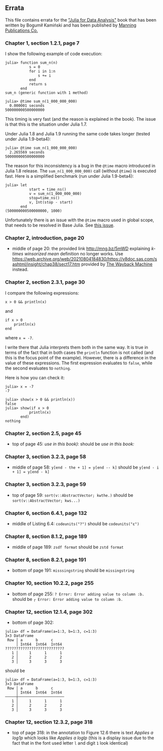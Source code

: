 ## Errata

This file contains errata for the
[&#34;Julia for Data Analysis&#34;](https://www.manning.com/books/julia-for-data-analysis?utm_source=bkamins&utm_medium=affiliate&utm_campaign=book_kaminski2_julia_3_17_22)
book that has been written by Bogumił Kamiński and has been published by [Manning Publications Co.](https://www.manning.com/)

### Chapter 1, section 1.2.1, page 7

I show the following example of code execution:

```
julia> function sum_n(n)
           s = 0
           for i in 1:n
               s += i
           end
           return s
       end
sum_n (generic function with 1 method)

julia> @time sum_n(1_000_000_000)
  0.000001 seconds
500000000500000000
```

This timing is very fast (and the reason is explained in the book).
The issue is that this is the situation under Julia 1.7.

Under Julia 1.8 and Julia 1.9 running the same code takes longer (tested under Julia 1.9-beta4):

```
julia> @time sum_n(1_000_000_000)
  2.265569 seconds
500000000500000000
```

The reason for this inconsistency is a bug in the `@time` macro introduced in Julia 1.8 release.
The `sum_n(1_000_000_000)` call (without `@time`) is executed fast.
Here is a simplified benchmark (run under Julia 1.9-beta4):

```
julia> let
           start = time_ns()
           v = sum_n(1_000_000_000)
           stop=time_ns()
           v, Int(stop - start)
       end
(500000000500000000, 1000)
```

Unfortunately there is an issue with the `@time`
macro used in global scope, that needs to be resolved in Base Julia.
See [this issue](https://github.com/JuliaLang/julia/issues/47561).

### Chapter 2, introduction, page 20

* middle of page 20: the provided link http://mng.bz/5mWD explaining *k-times winsorized mean* definition no longer works.
  Use https://web.archive.org/web/20210804184830/https://v8doc.sas.com/sashtml/insight/chap38/sect17.htm provided by
  [The Wayback Machine](https://web.archive.org/) instead.

### Chapter 2, section 2.3.1, page 30

I compare the following expressions:

```
x > 0 && println(x)
```

and

```
if x > 0
    println(x)
end
```

where `x = -7`.

I write there that Julia interprets them both in the same way.
It is true in terms of the fact that in both cases the `println` function is not called (and this is the focus point of the example).
However, there is a difference in the value of these expressions.
The first expression evaluates to `false`, while the second evaluates to `nothing`.

Here is how you can check it:

```
julia> x = -7
-7

julia> show(x > 0 && println(x))
false
julia> show(if x > 0
           println(x)
       end)
nothing
```

### Chapter 2, section 2.5, page 45

* top of page 45: *use in this book):* should be *use in this book:*

### Chapter 3, section 3.2.3, page 58

* middle of page 58: `y[end - the + 1] = y[end -- k]` should be `y[end - i + 1] = y[end - k]`

### Chapter 3, section 3.2.3, page 59

* top of page 59: `sort(v::AbstractVector; kwthe.)` should be `sort(v::AbstractVector; kws...)`

### Chapter 6, section 6.4.1, page 132

* middle of Listing 6.4: `codeunits("?")` should be `codeunits("ε")`

### Chapter 8, section 8.1.2, page 189

* middle of page 189: `zsdf format` should be `zstd format`

### Chapter 8, section 8.2.1, page 191

* bottom of page 191: `misssingstring` should be `missingstring`

### Chapter 10, section 10.2.2, page 255

* bottom of page 255: `? Error: Error adding value to column :b.` should be `┌ Error: Error adding value to column :b.`

### Chapter 12, section 12.1.4, page 302

* bottom of page 302:

```
julia> df = DataFrame(a=1:3, b=1:3, c=1:3)
3×3 DataFrame
 Row │ a      b      c
     │ Int64  Int64  Int64
???????????????????????????
   1 │     1      1      1
   2 │     2      2      2
   3 │     3      3      3
```

should be

```
julia> df = DataFrame(a=1:3, b=1:3, c=1:3)
3×3 DataFrame
 Row │ a      b      c
     │ Int64  Int64  Int64
─────┼─────────────────────
   1 │     1      1      1
   2 │     2      2      2
   3 │     3      3      3
```

### Chapter 12, section 12.3.2, page 318

* top of page 318: in the annotation to Figure 12.6 there is text *Applies a log1p* which looks like *Applies a loglp*
  (this is a display issue due to the fact that in the font used letter `l` and digit `1` look identical)
